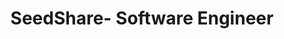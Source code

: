 ---
layout: post
collection: experiences
title: "SeedShare- Software Engineer"
start_date: 2023-06-01
end_date: 2023-08-31
description: "Worked on developing new features for the application."
---